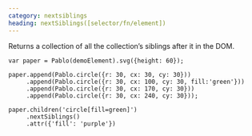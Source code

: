 ```yaml
--- 
category: nextsiblings
heading: nextSiblings([selector/fn/element])
---
```


Returns a collection of all the collection’s siblings after it in the DOM.

    var paper = Pablo(demoElement).svg({height: 60});

    paper.append(Pablo.circle({r: 30, cx: 30, cy: 30}))
         .append(Pablo.circle({r: 30, cx: 100, cy: 30, fill:'green'}))
         .append(Pablo.circle({r: 30, cx: 170, cy: 30}))
         .append(Pablo.circle({r: 30, cx: 240, cy: 30}));

    paper.children('circle[fill=green]')
         .nextSiblings()
         .attr({'fill': 'purple'})
